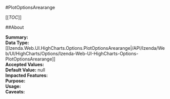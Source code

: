 #PlotOptionsArearange

[[_TOC_]]

##About

**Summary:**   
**Data Type:** [[Izenda.Web.UI.HighCharts.Options.PlotOptionsArearange|/API/Izenda/Web/UI/HighCharts/Options/Izenda-Web-UI-HighCharts-Options-PlotOptionsArearange]]  
**Accepted Values:**   
**Default Value:** null  
**Impacted Features:**   
**Purpose:**   
**Usage:**   
**Caveats:**   

